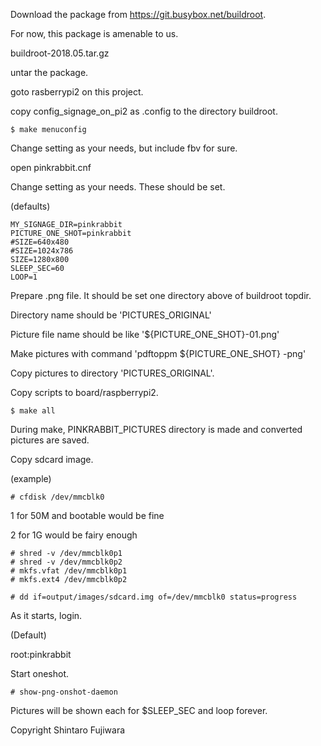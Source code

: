 Download the package from https://git.busybox.net/buildroot. 

For now, this package is amenable to us. 

buildroot-2018.05.tar.gz 

untar the package. 

goto rasberrypi2 on this project. 

copy config_signage_on_pi2 as .config to the directory buildroot. 
```
$ make menuconfig 
```

  Change setting as your needs, but include fbv for sure. 

open pinkrabbit.cnf 

  Change setting as your needs. These should be set. 

(defaults) 
```
MY_SIGNAGE_DIR=pinkrabbit
PICTURE_ONE_SHOT=pinkrabbit
#SIZE=640x480
#SIZE=1024x786
SIZE=1280x800
SLEEP_SEC=60
LOOP=1
```

Prepare .png file. It should be set one directory above of buildroot topdir. 

Directory name should be 'PICTURES_ORIGINAL'

Picture file name should be like '${PICTURE_ONE_SHOT}-01.png'

Make pictures with command 'pdftoppm <inputpdf> ${PICTURE_ONE_SHOT} -png'

Copy pictures to directory 'PICTURES_ORIGINAL'.  

Copy scripts to board/raspberrypi2. 

```
$ make all 
```
During make, PINKRABBIT_PICTURES directory is made and converted pictures are saved. 

Copy sdcard image. 

(example) 
```
# cfdisk /dev/mmcblk0 
```
1 for 50M and bootable would be fine 

2 for 1G would be fairy enough 

```
# shred -v /dev/mmcblk0p1 
# shred -v /dev/mmcblk0p2 
# mkfs.vfat /dev/mmcblk0p1 
# mkfs.ext4 /dev/mmcblk0p2 
```

```
# dd if=output/images/sdcard.img of=/dev/mmcblk0 status=progress 
```

As it starts, login. 

(Default) 

root:pinkrabbit 

Start oneshot. 

```
# show-png-onshot-daemon 
```

Pictures will be shown each for $SLEEP_SEC and loop forever.

Copyright Shintaro Fujiwara 

